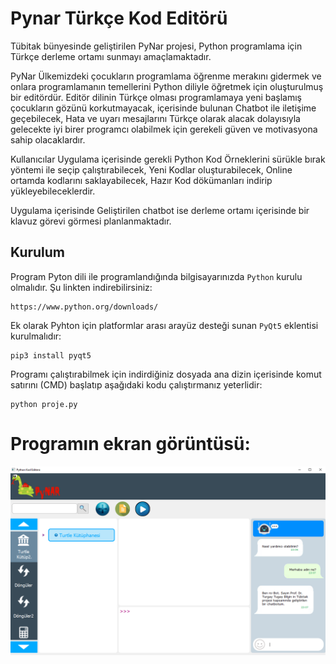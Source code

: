 # Pynar Türkçe Kod Editörü
Tübitak bünyesinde geliştirilen PyNar projesi, Python programlama için Türkçe derleme ortamı sunmayı amaçlamaktadır. 

PyNar Ülkemizdeki çocukların programlama öğrenme merakını gidermek ve onlara programlamanın temellerini Python diliyle öğretmek için oluşturulmuş bir editördür. Editör dilinin Türkçe olması programlamaya yeni başlamış çocukların gözünü korkutmayacak, içerisinde bulunan Chatbot ile iletişime geçebilecek, Hata ve uyarı mesajlarını Türkçe olarak alacak dolayısıyla gelecekte iyi birer programcı olabilmek için gerekeli güven ve  motivasyona sahip olacaklardır.

Kullanıcılar Uygulama içerisinde gerekli Python Kod Örneklerini sürükle bırak yöntemi ile seçip çalıştırabilecek, Yeni Kodlar oluşturabilecek, Online ortamda kodlarını saklayabilecek, Hazır Kod dökümanları indirip yükleyebileceklerdir. 

Uygulama içerisinde Geliştirilen chatbot ise derleme ortamı içerisinde bir klavuz görevi görmesi planlanmaktadır.

## Kurulum
Program Pyton dili ile programlandığında bilgisayarınızda `Python` kurulu olmalıdır. Şu linkten indirebilirsiniz:
```
https://www.python.org/downloads/
```
Ek olarak Pyhton için platformlar arası arayüz desteği sunan `PyQt5` eklentisi kurulmalıdır:
```
pip3 install pyqt5
```
Programı çalıştırabilmek için indirdiğiniz dosyada ana dizin içerisinde komut satırını (CMD) başlatıp aşağıdaki kodu çalıştırmanız yeterlidir:
```
python proje.py
```
# Programın ekran görüntüsü:

![Pynar](https://github.com/ttbilgin/PynarSolmenu/blob/master/pynar_image.PNG)
